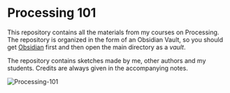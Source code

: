 # Processing 101

This repository contains all the materials from my courses on Processing. The repository is organized in the form of an Obsidian Vault, so you should get [Obsidian](https://obsidian.md/) first and then open the main directory as a *vault*.

The repository contains sketches made by me, other authors and my students. Credits are always given in the accompanying notes.

![Processing-101](https://user-images.githubusercontent.com/623043/187034558-5190a2ff-77e3-468f-9554-b0f01b74a959.jpg)

